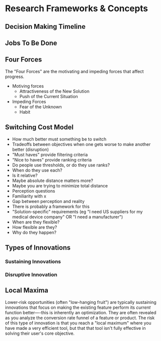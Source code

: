 # Research Frameworks & Concepts

## Decision Making Timeline
## Jobs To Be Done
## Four Forces
The "Four Forces" are the motivating and impeding forces that affect progress.
+ Motiving forces
  + Attractiveness of the New Solution
  + Push of the Current Situation
+ Impeding Forces
  + Fear of the Unknown
  + Habit
## Switching Cost Model
+ How much better must something be to switch
+ Tradeoffs between objectives when one gets worse to make another better (disruption)
+ "Must haves" provide filtering criteria
+ "Nice to haves" provide ranking criteria
+ Do people use thresholds, or do they use ranks?
+ When do they use each? 
+ Is it relative?
+ Maybe absolute distance matters more?
+ Maybe you are trying to minimize total distance
+ Perception questions
+ Familiarity with x
+ Gap between perception and reality
+ There is probably a framework for this
+ "Solution-specific" requirements (eg "I need US suppliers for my medical device company" OR "I need a manufacturer")
+ When are they flexible?
+ How flexible are they?
+ Why do they happen?
## Types of Innovations
### Sustaining Innovations
### Disruptive Innovation
###
## Local Maxima
Lower-risk opportunities (often "low-hanging fruit") are typically sustaining innovations that focus on making the existing feature perform its _current_ function better—-this is inherently an optimization. They are often revealed as you analyze the conversion rate funnel of a feature or product. The risk of this type of innovation is that you reach a "local maximum" where you have made a very efficient tool, but that that tool isn't fully effective in solving their user's core objective.
